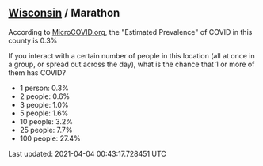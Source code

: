 
## [Wisconsin](/united-states/wisconsin) / Marathon

According to [MicroCOVID.org](http://microcovid.org),
the "Estimated Prevalence" of COVID in this county is 0.3%

If you interact with a certain number of people in this location
(all at once in a group, or spread out across the day), what is the chance that
1 or more of them has COVID?

- 1 person: 0.3%
- 2 people: 0.6%
- 3 people: 1.0%
- 5 people: 1.6%
- 10 people: 3.2%
- 25 people: 7.7%
- 100 people: 27.4%

Last updated: 2021-04-04 00:43:17.728451 UTC
